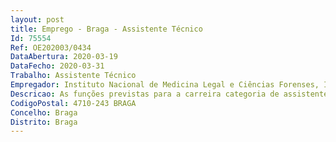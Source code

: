 ```yaml
--- 
layout: post
title: Emprego - Braga - Assistente Técnico
Id: 75554
Ref: OE202003/0434
DataAbertura: 2020-03-19
DataFecho: 2020-03-31
Trabalho: Assistente Técnico
Empregador: Instituto Nacional de Medicina Legal e Ciências Forenses, I.P.
Descricao: As funções previstas para a carreira categoria de assistente técnico, conforme anexoà LTFP, aprovada pela Lei nº 35 2014, de 20 de junho, nomeadamente  atendimentoao público, arquivo e faturação.
CodigoPostal: 4710-243 BRAGA
Concelho: Braga
Distrito: Braga
--- 
```

